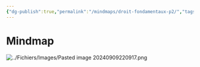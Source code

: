 ```yaml
---
{"dg-publish":true,"permalink":"/mindmaps/droit-fondamentaux-p2/","tags":["mindmaps"],"noteIcon":"2"}
---
```


# Mindmap

![../Fichiers/Images/Pasted image 20240909220917.png](/img/user/Fichiers/Images/Pasted%20image%2020240909220917.png)